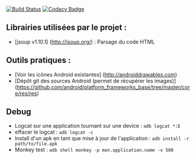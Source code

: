 [![Build Status](https://travis-ci.org/AnaelMobilia/NextINpact-Unofficial.svg?branch=master)](https://travis-ci.org/AnaelMobilia/NextINpact-Unofficial)
[![Codacy Badge](https://api.codacy.com/project/badge/Grade/6128e8ab3cb24120857aa99637f250b2)](https://www.codacy.com/app/AnaelMobilia/NextINpact-Unofficial?utm_source=github.com&amp;utm_medium=referral&amp;utm_content=AnaelMobilia/NextINpact-Unofficial&amp;utm_campaign=Badge_Grade)

## Librairies utilisées par le projet :
  - [jsoup v1.10.1] (http://jsoup.org/) : Parsage du code HTML

## Outils pratiques :
  - [Voir les icônes Android existantes] (http://androiddrawables.com)
  - [Dépôt git des sources Android (permet de récupérer les images)] (https://github.com/android/platform_frameworks_base/tree/master/core/res/res)

## Debug
  - Logcat sur une application tournant sur une device : `adb logcat *:E`
  - effacer le logcat : `adb logcat -c`
  - Install d'un apk en tant que mise à jour de l'application : `adb install -r path/to/file.apk`
  - Monkey test : `adb shell monkey -p mon.application.name -v 500`